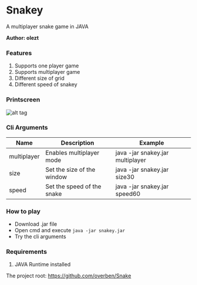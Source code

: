 # Snakey
A multiplayer snake game in JAVA

**Author: olezt**

### Features

1. Supports one player game
2. Supports multiplayer game
3. Different size of grid
4. Different speed of snakey

### Printscreen

![alt tag](http://i62.tinypic.com/behbw3.png)

### Cli Arguments

Name   |   Description   |   Example
------------ | ------------- | -------------
multiplayer   |  Enables multiplayer mode | java -jar snakey.jar multiplayer
size 	  |  Set the size of the window | java -jar snakey.jar size30
speed   |  Set the speed of the snake | java -jar snakey.jar speed60

### How to play

* Download .jar file
* Open cmd and execute ```java -jar snakey.jar```<br>
* Try the cli arguments 

### Requirements

1. JAVA Runtime installed

The project root: https://github.com/overben/Snake
